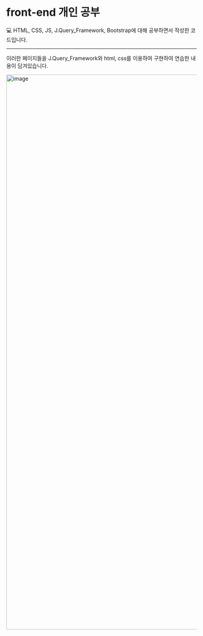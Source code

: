 # front-end 개인 공부
💻 HTML, CSS, JS, J.Query_Framework, Bootstrap에 대해 공부하면서 작성한 코드입니다.


---
이러한 페이지들을 J.Query_Framework와 html, css를 이용하여 구현하여 연습한 내용이 담겨있습니다.


<img width="1470" alt="image" src="https://github.com/suminiee/2024_frontend/assets/90146604/78e36698-df7f-4778-917f-7740fec83f16">
